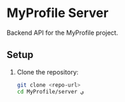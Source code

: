 # MyProfile Server

Backend API for the MyProfile project.

## Setup

1. Clone the repository:
   ```bash
   git clone <repo-url>
   cd MyProfile/server ي
